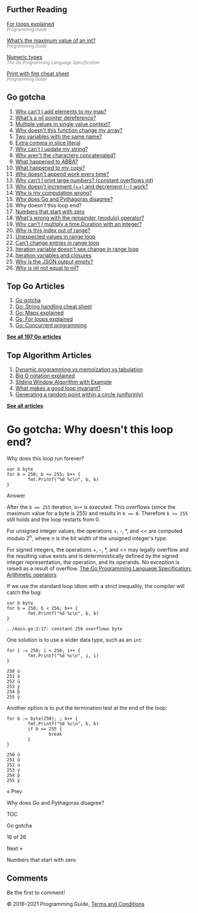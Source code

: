 <span class="underline"></span>

<span class="underline"></span>

Further Reading
---------------

[For loops explained](for-loop.html)  
<span style="color: grey; font-style: italic; font-size: smaller">Programming.Guide</span>

[What’s the maximum value of an int?](max-min-int-uint.html)  
<span style="color: grey; font-style: italic; font-size: smaller">Programming.Guide</span>

[Numeric types](https://golang.org/ref/spec#Numeric_types)  
<span style="color: grey; font-style: italic; font-size: smaller">The Go Programming Language Specification</span>

[Print with fmt cheat sheet](fmt-printf-reference-cheat-sheet.html)  
<span style="color: grey; font-style: italic; font-size: smaller">Programming.Guide</span>

Go gotcha
---------

1.  [Why can't I add elements to my map?](gotcha-assignment-entry-nil-map.html)
2.  [What's a nil pointer dereference?](gotcha-nil-pointer-dereference.html)
3.  [Multiple values in single value context?](gotcha-multiple-value-sinlge-value-context.html)
4.  [Why doesn't this function change my array?](gotcha-function-doesnt-change-array.html)
5.  [Two variables with the same name?](gotcha-shadowing-variables.html)
6.  [Extra comma in slice literal](gotcha-missing-comma-slice-array-map-literal.html)
7.  [Why can't I update my string?](gotcha-strings-are-immutable.html)
8.  [Why aren't the characters concatenated?](gotcha-concatenate-rune-string.html)
9.  [What happened to ABBA?](gotcha-trim-string.html)
10. [What happened to my copy?](gotcha-copy-missing.html)
11. [Why doesn't append work every time?](gotcha-append.html)
12. [Why can't I print large numbers? (constant overflows int)](gotcha-constant-overflows-int.html)
13. [Why doesn't increment (++) and decrement (--) work?](gotcha-increment-decrement-statement.html)
14. [Why is my computation wrong?](gotcha-operator-precedence.html)
15. [Why does Go and Pythagoras disagree?](gotcha-bitwise-operators.html)
16. Why doesn't this loop end?
17. [Numbers that start with zero](gotcha-octal-decimal-hexadecimal-literal.html)
18. [What's wrong with the remainder (modulo) operator?](gotcha-remainder-modulo-operator.html)
19. [Why can't I multiply a time.Duration with an integer?](gotcha-multiply-duration-integer.html)
20. [Why is this index out of range?](gotcha-index-out-of-range.html)
21. [Unexpected values in range loop](gotcha-unexpected-values-range.html)
22. [Can't change entries in range loop](gotcha-change-value-range.html)
23. [Iteration variable doesn't see change in range loop](gotcha-range-copy-array.html)
24. [Iteration variables and closures](gotcha-data-race-closure.html)
25. [Why is the JSON output empty?](gotcha-json-marshal-empty.html)
26. [Why is nil not equal to nil?](gotcha-why-nil-error-not-equal-nil.html)

<span class="underline"></span>

Top Go Articles
---------------

1.  [Go gotcha](go-gotcha.html)
2.  [Go: String handling cheat sheet](string-functions-reference-cheat-sheet.html)
3.  [Go: Maps explained](maps-explained.html)
4.  [Go: For loops explained](for-loop.html)
5.  [Go: Concurrent programming](go-concurrency-tutorial.html)

[**See all 197 Go articles**](index.html)

Top Algorithm Articles
----------------------

1.  [Dynamic programming vs memoization vs tabulation](../dynamic-programming-vs-memoization-vs-tabulation.html)
2.  [Big O notation explained](../big-o-notation-explained.html)
3.  [Sliding Window Algorithm with Example](../sliding-window-example.html)
4.  [What makes a good loop invariant?](../what-makes-a-good-loop-invariant.html)
5.  [Generating a random point within a circle (uniformly)](../random-point-within-circle.html)

[**See all articles**](../index.html)

Go gotcha: Why doesn't this loop end?
=====================================

Why does this loop run forever?

    var b byte
    for b = 250; b <= 255; b++ {
            fmt.Printf("%d %c\n", b, b)
    }

Answer

After the `b == 255` iteration, `b++` is executed. This overflows (since the maximum value for a byte is 255) and results in `b == 0`. Therefore `b <= 255` still holds and the loop restarts from 0.

For unsigned integer values, the operations +, -, \*, and &lt;&lt; are computed modulo 2<sup>n</sup>, where n is the bit width of the unsigned integer's type.

For signed integers, the operations +, -, \*, and &lt;&lt; may legally overflow and the resulting value exists and is deterministically defined by the signed integer representation, the operation, and its operands. No exception is raised as a result of overflow. <a href="https://golang.org/ref/spec#Arithmetic_operators" class="quote-source">The Go Programming Language Specification: Arithmetic operators</a>

If we use the standard loop idiom with a strict inequality, the compiler will catch the bug:

    var b byte
    for b = 250; b < 256; b++ {
            fmt.Printf("%d %c\n", b, b)
    }

    ../main.go:2:17: constant 256 overflows byte

One solution is to use a wider data type, such as an `int`:

    for i := 250; i < 256; i++ {
            fmt.Printf("%d %c\n", i, i)
    }

    250 ú
    251 û
    252 ü
    253 ý
    254 þ
    255 ÿ

Another option is to put the termination test at the end of the loop:

    for b := byte(250); ; b++ {
            fmt.Printf("%d %c\n", b, b)
            if b == 255 {
                    break
            }
    }

    250 ú
    251 û
    252 ü
    253 ý
    254 þ
    255 ÿ

<a href="gotcha-bitwise-operators.html" class="prev"></a>

« Prev

Why does Go and Pythagoras disagree?

[](go-gotcha.html#toc)

TOC

Go gotcha

16 of 26

<a href="gotcha-octal-decimal-hexadecimal-literal.html" class="next"></a>

Next »

Numbers that start with zero

Comments
--------

Be the first to comment!

© 2016–2021 Programming.Guide, [Terms and Conditions](../terms-and-conditions.html)
